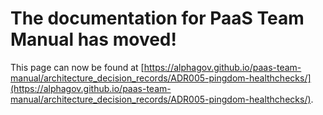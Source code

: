 
# The documentation for PaaS Team Manual has moved!
This page can now be found at [https://alphagov.github.io/paas-team-manual/architecture_decision_records/ADR005-pingdom-healthchecks/](https://alphagov.github.io/paas-team-manual/architecture_decision_records/ADR005-pingdom-healthchecks/).
